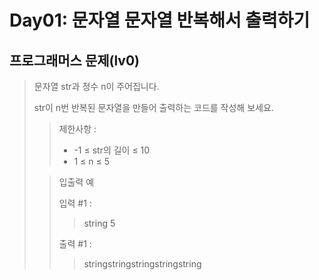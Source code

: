 # Day01: 문자열 문자열 반복해서 출력하기
## 프로그래머스 문제(lv0)
> 문자열 str과 정수 n이 주어집니다.
> 
>str이 n번 반복된 문자열을 만들어 출력하는 코드를 작성해 보세요.
>
> >제한사항 :
> >
> > - -1 ≤ str의 길이 ≤ 10 
> > - 1 ≤ n ≤ 5
>
> > 입출력 예
> >
> > 입력 #1 :
> > > string 5
> >
> > 출력 #1 :
> > > stringstringstringstringstring